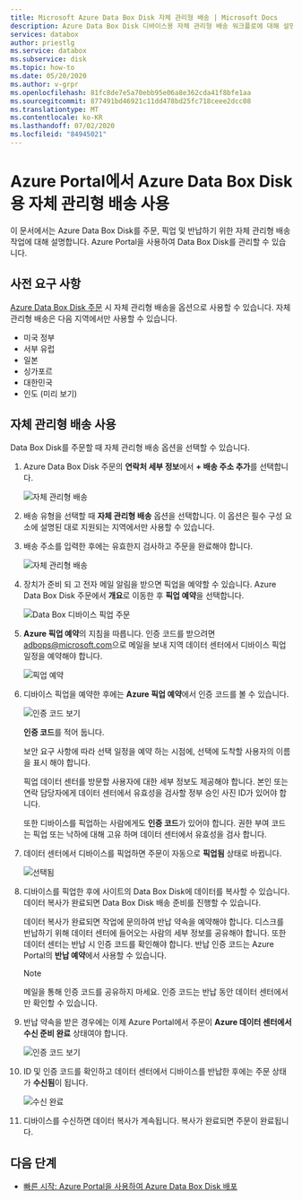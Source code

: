 ```yaml
---
title: Microsoft Azure Data Box Disk 자체 관리형 배송 | Microsoft Docs
description: Azure Data Box Disk 디바이스용 자체 관리형 배송 워크플로에 대해 설명합니다.
services: databox
author: priestlg
ms.service: databox
ms.subservice: disk
ms.topic: how-to
ms.date: 05/20/2020
ms.author: v-grpr
ms.openlocfilehash: 81fc8de7e5a70ebb95e06a8e362cda41f8bfe1aa
ms.sourcegitcommit: 877491bd46921c11dd478bd25fc718ceee2dcc08
ms.translationtype: MT
ms.contentlocale: ko-KR
ms.lasthandoff: 07/02/2020
ms.locfileid: "84945021"
---
```

# <a name="use-self-managed-shipping-for-azure-data-box-disk-in-the-azure-portal"></a>Azure Portal에서 Azure Data Box Disk용 자체 관리형 배송 사용

이 문서에서는 Azure Data Box Disk를 주문, 픽업 및 반납하기 위한 자체 관리형 배송 작업에 대해 설명합니다. Azure Portal을 사용하여 Data Box Disk를 관리할 수 있습니다.

## <a name="prerequisites"></a>사전 요구 사항

[Azure Data Box Disk 주문](data-box-disk-deploy-ordered.md) 시 자체 관리형 배송을 옵션으로 사용할 수 있습니다. 자체 관리형 배송은 다음 지역에서만 사용할 수 있습니다.

* 미국 정부
* 서부 유럽
* 일본
* 싱가포르
* 대한민국
* 인도 (미리 보기)

## <a name="use-self-managed-shipping"></a>자체 관리형 배송 사용

Data Box Disk를 주문할 때 자체 관리형 배송 옵션을 선택할 수 있습니다.

1. Azure Data Box Disk 주문의 **연락처 세부 정보**에서 **+ 배송 주소 추가**를 선택합니다.

   ![자체 관리형 배송](media\data-box-portal-customer-managed-shipping\choose-self-managed-shipping-1.png)

2. 배송 유형을 선택할 때 **자체 관리형 배송** 옵션을 선택합니다. 이 옵션은 필수 구성 요소에 설명된 대로 지원되는 지역에서만 사용할 수 있습니다.

3. 배송 주소를 입력한 후에는 유효한지 검사하고 주문을 완료해야 합니다.

   ![자체 관리형 배송](media\data-box-portal-customer-managed-shipping\choose-self-managed-shipping-2.png)

4. 장치가 준비 되 고 전자 메일 알림을 받으면 픽업을 예약할 수 있습니다. Azure Data Box Disk 주문에서 **개요**로 이동한 후 **픽업 예약**을 선택합니다.

   ![Data Box 디바이스 픽업 주문](media\data-box-disk-portal-customer-managed-shipping\data-box-disk-user-pickup-01b.png)

5. **Azure 픽업 예약**의 지침을 따릅니다. 인증 코드를 받으려면 [adbops@microsoft.com](mailto:adbops@microsoft.com)으로 메일을 보내 지역 데이터 센터에서 디바이스 픽업 일정을 예약해야 합니다.

   ![픽업 예약](media\data-box-disk-portal-customer-managed-shipping\data-box-disk-user-pickup-02c.png)

6. 디바이스 픽업을 예약한 후에는 **Azure 픽업 예약**에서 인증 코드를 볼 수 있습니다.

   ![인증 코드 보기](media\data-box-disk-portal-customer-managed-shipping\data-box-disk-authcode-01b.png)

   **인증 코드**를 적어 둡니다.

   보안 요구 사항에 따라 선택 일정을 예약 하는 시점에, 선택에 도착할 사용자의 이름을 표시 해야 합니다.

   픽업 데이터 센터를 방문할 사용자에 대한 세부 정보도 제공해야 합니다. 본인 또는 연락 담당자에게 데이터 센터에서 유효성을 검사할 정부 승인 사진 ID가 있어야 합니다.

   또한 디바이스를 픽업하는 사람에게도 **인증 코드**가 있어야 합니다. 권한 부여 코드는 픽업 또는 낙하에 대해 고유 하며 데이터 센터에서 유효성을 검사 합니다.

7. 데이터 센터에서 디바이스를 픽업하면 주문이 자동으로 **픽업됨** 상태로 바뀝니다.

   ![선택됨](media\data-box-disk-portal-customer-managed-shipping\data-box-disk-ready-disk-01b.png)

8. 디바이스를 픽업한 후에 사이트의 Data Box Disk에 데이터를 복사할 수 있습니다. 데이터 복사가 완료되면 Data Box Disk 배송 준비를 진행할 수 있습니다.

   데이터 복사가 완료되면 작업에 문의하여 반납 약속을 예약해야 합니다. 디스크를 반납하기 위해 데이터 센터에 들어오는 사람의 세부 정보를 공유해야 합니다. 또한 데이터 센터는 반납 시 인증 코드를 확인해야 합니다. 반납 인증 코드는 Azure Portal의 **반납 예약**에서 사용할 수 있습니다.

   > [!NOTE]
   > 메일을 통해 인증 코드를 공유하지 마세요. 인증 코드는 반납 동안 데이터 센터에서만 확인할 수 있습니다.

9. 반납 약속을 받은 경우에는 이제 Azure Portal에서 주문이 **Azure 데이터 센터에서 수신 준비 완료** 상태여야 합니다.

   ![인증 코드 보기](media\data-box-disk-portal-customer-managed-shipping\data-box-disk-authcode-dropoff-02b.png)

10. ID 및 인증 코드를 확인하고 데이터 센터에서 디바이스를 반납한 후에는 주문 상태가 **수신됨**이 됩니다.

    ![수신 완료](media\data-box-disk-portal-customer-managed-shipping\data-box-disk-received-01a.png)

11. 디바이스를 수신하면 데이터 복사가 계속됩니다. 복사가 완료되면 주문이 완료됩니다.

## <a name="next-steps"></a>다음 단계

* [빠른 시작: Azure Portal을 사용하여 Azure Data Box Disk 배포](data-box-disk-quickstart-portal.md)
